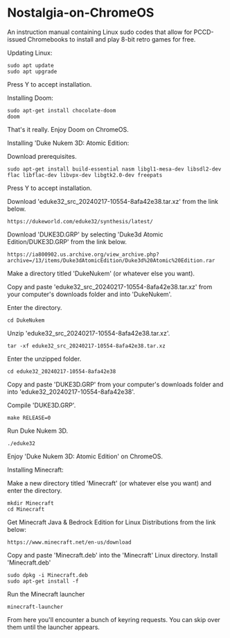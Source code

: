 # Nostalgia-on-ChromeOS
An instruction manual containing Linux sudo codes that allow for PCCD-issued Chromebooks to install and play 8-bit retro games for free.



Updating Linux:

    sudo apt update
    sudo apt upgrade

Press Y to accept installation.

Installing Doom:

    sudo apt-get install chocolate-doom
    doom

That's it really. Enjoy Doom on ChromeOS.
    
Installing 'Duke Nukem 3D: Atomic Edition:

Download prerequisites.

    sudo apt-get install build-essential nasm libgl1-mesa-dev libsdl2-dev flac libflac-dev libvpx-dev libgtk2.0-dev freepats

Press Y to accept installation.

Download 'eduke32_src_20240217-10554-8afa42e38.tar.xz' from the link below.

    https://dukeworld.com/eduke32/synthesis/latest/

Download 'DUKE3D.GRP' by selecting 'Duke3d Atomic Edition/DUKE3D.GRP' from the link below.

    https://ia800902.us.archive.org/view_archive.php?archive=/13/items/Duke3dAtomicEdition/Duke3d%20Atomic%20Edition.rar

Make a directory titled 'DukeNukem' (or whatever else you want).

Copy and paste 'eduke32_src_20240217-10554-8afa42e38.tar.xz' from your computer's downloads folder and into 'DukeNukem'.

Enter the directory.

    cd DukeNukem

Unzip 'eduke32_src_20240217-10554-8afa42e38.tar.xz'.

    tar -xf eduke32_src_20240217-10554-8afa42e38.tar.xz

Enter the unzipped folder.

    cd eduke32_20240217-10554-8afa42e38

Copy and paste 'DUKE3D.GRP' from your computer's downloads folder and into 'eduke32_20240217-10554-8afa42e38'.

Compile 'DUKE3D.GRP'.

    make RELEASE=0

Run Duke Nukem 3D.
    
    ./eduke32

Enjoy 'Duke Nukem 3D: Atomic Edition' on ChromeOS.

Installing Minecraft:

Make a new directory titled 'Minecraft' (or whatever else you want) and enter the directory.

    mkdir Minecraft
    cd Minecraft

Get Minecraft Java & Bedrock Edition for Linux Distributions from the link below:

    https://www.minecraft.net/en-us/download

Copy and paste 'Minecraft.deb' into the 'Minecraft' Linux directory.
Install 'Minecraft.deb'
    
    sudo dpkg -i Minecraft.deb
    sudo apt-get install -f

Run the Minecraft launcher

    minecraft-launcher

From here you'll encounter a bunch of keyring requests. You can skip over them until the launcher appears.

    
